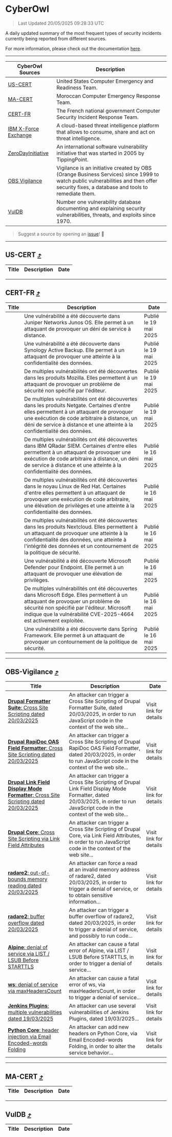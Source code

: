 
 <div id='top'></div>

# CyberOwl

 > Last Updated 20/05/2025 09:28:33 UTC
 
 A daily updated summary of the most frequent types of security incidents currently being reported from different sources.
 
 For more information, please check out the documentation [here](./docs/README.md).
 
 ---
 |CyberOwl Sources|Description|
 |---|---|
 |[US-CERT](#us-cert-arrow_heading_up)|United States Computer Emergency and Readiness Team.|
 |[MA-CERT](#ma-cert-arrow_heading_up)|Moroccan Computer Emergency Response Team.|
 |[CERT-FR](#cert-fr-arrow_heading_up)|The French national government Computer Security Incident Response Team.|
 |[IBM X-Force Exchange](#ibmcloud-arrow_heading_up)|A cloud-based threat intelligence platform that allows to consume, share and act on threat intelligence.|
 |[ZeroDayInitiative](#zerodayinitiative-arrow_heading_up)|An international software vulnerability initiative that was started in 2005 by TippingPoint.|
 |[OBS Vigilance](#obs-vigilance-arrow_heading_up)|Vigilance is an initiative created by OBS (Orange Business Services) since 1999 to watch public vulnerabilities and then offer security fixes, a database and tools to remediate them.|
 |[VulDB](#vuldb-arrow_heading_up)|Number one vulnerability database documenting and explaining security vulnerabilities, threats, and exploits since 1970.|
 
 > Suggest a source by opening an [issue](https://github.com/karimhabush/cyberowl/issues)! :raised_hands:
 ---

## US-CERT [:arrow_heading_up:](#cyberowl)

 |Title|Description|Date|
 |---|---|---|
 
 ---

## CERT-FR [:arrow_heading_up:](#cyberowl)

 |Title|Description|Date|
 |---|---|---|
 |[](https://www.cert.ssi.gouv.fr/avis/CERTFR-2025-AVI-0426/)|Une vulnérabilité a été découverte dans Juniper Networks Junos OS. Elle permet à un attaquant de provoquer un déni de service à distance.|Publié le 19 mai 2025|
 |[](https://www.cert.ssi.gouv.fr/avis/CERTFR-2025-AVI-0425/)|Une vulnérabilité a été découverte dans Synology Active Backup. Elle permet à un attaquant de provoquer une atteinte à la confidentialité des données.|Publié le 19 mai 2025|
 |[](https://www.cert.ssi.gouv.fr/avis/CERTFR-2025-AVI-0424/)|De multiples vulnérabilités ont été découvertes dans les produits Mozilla. Elles permettent à un attaquant de provoquer un problème de sécurité non spécifié par l'éditeur.|Publié le 19 mai 2025|
 |[](https://www.cert.ssi.gouv.fr/avis/CERTFR-2025-AVI-0423/)|De multiples vulnérabilités ont été découvertes dans les produits Netgate. Certaines d'entre elles permettent à un attaquant de provoquer une exécution de code arbitraire à distance, un déni de service à distance et une atteinte à la confidentialité des données.|Publié le 19 mai 2025|
 |[](https://www.cert.ssi.gouv.fr/avis/CERTFR-2025-AVI-0422/)|De multiples vulnérabilités ont été découvertes dans IBM QRadar SIEM. Certaines d'entre elles permettent à un attaquant de provoquer une exécution de code arbitraire à distance, un déni de service à distance et une atteinte à la confidentialité des données.|Publié le 16 mai 2025|
 |[](https://www.cert.ssi.gouv.fr/avis/CERTFR-2025-AVI-0421/)|De multiples vulnérabilités ont été découvertes dans le noyau Linux de Red Hat. Certaines d'entre elles permettent à un attaquant de provoquer une exécution de code arbitraire, une élévation de privilèges et une atteinte à la confidentialité des données.|Publié le 16 mai 2025|
 |[](https://www.cert.ssi.gouv.fr/avis/CERTFR-2025-AVI-0420/)|De multiples vulnérabilités ont été découvertes dans les produits Nextcloud. Elles permettent à un attaquant de provoquer une atteinte à la confidentialité des données, une atteinte à l'intégrité des données et un contournement de la politique de sécurité.|Publié le 16 mai 2025|
 |[](https://www.cert.ssi.gouv.fr/avis/CERTFR-2025-AVI-0419/)|Une vulnérabilité a été découverte Microsoft Defender pour Endpoint. Elle permet à un attaquant de provoquer une élévation de privilèges.|Publié le 16 mai 2025|
 |[](https://www.cert.ssi.gouv.fr/avis/CERTFR-2025-AVI-0418/)|De multiples vulnérabilités ont été découvertes dans Microsoft Edge. Elles permettent à un attaquant de provoquer un problème de sécurité non spécifié par l'éditeur. Microsoft indique que la vulnérabilité CVE-2025-4664 est activement exploitée.|Publié le 16 mai 2025|
 |[](https://www.cert.ssi.gouv.fr/avis/CERTFR-2025-AVI-0417/)|Une vulnérabilité a été découverte dans Spring Framework. Elle permet à un attaquant de provoquer un contournement de la politique de sécurité.|Publié le 16 mai 2025|
 
 ---

## OBS-Vigilance [:arrow_heading_up:](#cyberowl)

 |Title|Description|Date|
 |---|---|---|
 |[<a href="https://vigilance.fr/vulnerability/Drupal-Formatter-Suite-Cross-Site-Scripting-dated-20-03-2025-46636" class="noirorange"><b>Drupal Formatter Suite</b>: Cross Site Scripting dated 20/03/2025</a>](https://vigilance.fr/vulnerability/Drupal-Formatter-Suite-Cross-Site-Scripting-dated-20-03-2025-46636)|An attacker can trigger a Cross Site Scripting of Drupal Formatter Suite, dated 20/03/2025, in order to run JavaScript code in the context of the web site...|Visit link for details|
 |[<a href="https://vigilance.fr/vulnerability/Drupal-RapiDoc-OAS-Field-Formatter-Cross-Site-Scripting-dated-20-03-2025-46635" class="noirorange"><b>Drupal RapiDoc OAS Field Formatter</b>: Cross Site Scripting dated 20/03/2025</a>](https://vigilance.fr/vulnerability/Drupal-RapiDoc-OAS-Field-Formatter-Cross-Site-Scripting-dated-20-03-2025-46635)|An attacker can trigger a Cross Site Scripting of Drupal RapiDoc OAS Field Formatter, dated 20/03/2025, in order to run JavaScript code in the context of the web site...|Visit link for details|
 |[<a href="https://vigilance.fr/vulnerability/Drupal-Link-Field-Display-Mode-Formatter-Cross-Site-Scripting-dated-20-03-2025-46634" class="noirorange"><b>Drupal Link Field Display Mode Formatter</b>: Cross Site Scripting dated 20/03/2025</a>](https://vigilance.fr/vulnerability/Drupal-Link-Field-Display-Mode-Formatter-Cross-Site-Scripting-dated-20-03-2025-46634)|An attacker can trigger a Cross Site Scripting of Drupal Link Field Display Mode Formatter, dated 20/03/2025, in order to run JavaScript code in the context of the web site...|Visit link for details|
 |[<a href="https://vigilance.fr/vulnerability/Drupal-Core-Cross-Site-Scripting-via-Link-Field-Attributes-46633" class="noirorange"><b>Drupal Core</b>: Cross Site Scripting via Link Field Attributes</a>](https://vigilance.fr/vulnerability/Drupal-Core-Cross-Site-Scripting-via-Link-Field-Attributes-46633)|An attacker can trigger a Cross Site Scripting of Drupal Core, via Link Field Attributes, in order to run JavaScript code in the context of the web site...|Visit link for details|
 |[<a href="https://vigilance.fr/vulnerability/radare2-out-of-bounds-memory-reading-dated-20-03-2025-46632" class="noirorange"><b>radare2</b>: out-of-bounds memory reading dated 20/03/2025</a>](https://vigilance.fr/vulnerability/radare2-out-of-bounds-memory-reading-dated-20-03-2025-46632)|An attacker can force a read at an invalid memory address of radare2, dated 20/03/2025, in order to trigger a denial of service, or to obtain sensitive information...|Visit link for details|
 |[<a href="https://vigilance.fr/vulnerability/radare2-buffer-overflow-dated-20-03-2025-46631" class="noirorange"><b>radare2</b>: buffer overflow dated 20/03/2025</a>](https://vigilance.fr/vulnerability/radare2-buffer-overflow-dated-20-03-2025-46631)|An attacker can trigger a buffer overflow of radare2, dated 20/03/2025, in order to trigger a denial of service, and possibly to run code...|Visit link for details|
 |[<a href="https://vigilance.fr/vulnerability/Alpine-denial-of-service-via-LIST-LSUB-Before-STARTTLS-46630" class="noirorange"><b>Alpine</b>: denial of service via LIST / LSUB Before STARTTLS</a>](https://vigilance.fr/vulnerability/Alpine-denial-of-service-via-LIST-LSUB-Before-STARTTLS-46630)|An attacker can cause a fatal error of Alpine, via LIST / LSUB Before STARTTLS, in order to trigger a denial of service...|Visit link for details|
 |[<a href="https://vigilance.fr/vulnerability/ws-denial-of-service-via-maxHeadersCount-44973" class="noirorange"><b>ws</b>: denial of service via maxHeadersCount</a>](https://vigilance.fr/vulnerability/ws-denial-of-service-via-maxHeadersCount-44973)|An attacker can cause a fatal error of ws, via maxHeadersCount, in order to trigger a denial of service...|Visit link for details|
 |[<a href="https://vigilance.fr/vulnerability/Jenkins-Plugins-multiple-vulnerabilities-dated-19-03-2025-46627" class="noirorange"><b>Jenkins Plugins</b>: multiple vulnerabilities dated 19/03/2025</a>](https://vigilance.fr/vulnerability/Jenkins-Plugins-multiple-vulnerabilities-dated-19-03-2025-46627)|An attacker can use several vulnerabilities of Jenkins Plugins, dated 19/03/2025...|Visit link for details|
 |[<a href="https://vigilance.fr/vulnerability/Python-Core-header-injection-via-Email-Encoded-words-Folding-46626" class="noirorange"><b>Python Core</b>: header injection via Email Encoded-words Folding</a>](https://vigilance.fr/vulnerability/Python-Core-header-injection-via-Email-Encoded-words-Folding-46626)|An attacker can add new headers on Python Core, via Email Encoded-words Folding, in order to alter the service behavior...|Visit link for details|
 
 ---

## MA-CERT [:arrow_heading_up:](#cyberowl)

 |Title|Description|Date|
 |---|---|---|
 
 ---

## VulDB [:arrow_heading_up:](#cyberowl)

 |Title|Description|Date|
 |---|---|---|
 